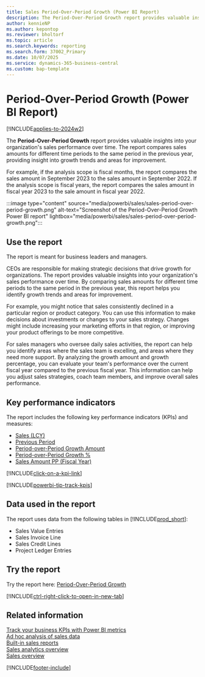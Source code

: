 ```yaml
---
title: Sales Period-Over-Period Growth (Power BI Report)
description: The Period-Over-Period Growth report provides valuable insights into your organization's sales performance over time.
author: kennieNP
ms.author: kepontop
ms.reviewer: bholtorf
ms.topic: article
ms.search.keywords: reporting
ms.search.form: 37002_Primary
ms.date: 10/07/2025
ms.service: dynamics-365-business-central
ms.custom: bap-template
---
```


# Period-Over-Period Growth (Power BI Report)

[!INCLUDE[applies-to-2024w2](includes/applies-to-2024w2.md)]

The **Period-Over-Period Growth** report provides valuable insights into your organization's sales performance over time. The report compares sales amounts for different time periods to the same period in the previous year, providing insight into growth trends and areas for improvement.

For example, if the analysis scope is fiscal months, the report compares the sales amount in September 2023 to the sales amount in September 2022. If the analysis scope is fiscal years, the report compares the sales amount in fiscal year 2023 to the sale amount in fiscal year 2022.

:::image type="content" source="media/powerbi/sales/sales-period-over-period-growth.png" alt-text="Screenshot of the Period-Over-Period Growth Power BI report" lightbox="media/powerbi/sales/sales-period-over-period-growth.png":::

## Use the report

The report is meant for business leaders and managers.

CEOs are responsible for making strategic decisions that drive growth for organizations. The report provides valuable insights into your organization's sales performance over time. By comparing sales amounts for different time periods to the same period in the previous year, this report helps you identify growth trends and areas for improvement.

For example, you might notice that sales consistently declined in a particular region or product category. You can use this information to make decisions about investments or changes to your sales strategy. Changes might include increasing your marketing efforts in that region, or improving your product offerings to be more competitive.

For sales managers who oversee daily sales activities, the report can help you identify areas where the sales team is excelling, and areas where they need more support. By analyzing the growth amount and growth percentage, you can evaluate your team's performance over the current fiscal year compared to the previous fiscal year. This information can help you adjust sales strategies, coach team members, and improve overall sales performance.

## Key performance indicators

The report includes the following key performance indicators (KPIs) and measures:

- [Sales (LCY)](sales-powerbi-sales-kpis.md#sales-lcy)
- [Previous Period](sales-powerbi-sales-kpis.md#sales-amount-pp-fiscal)
- [Period-over-Period Growth Amount](sales-powerbi-sales-kpis.md#sales-amount-pop-fiscal)
- [Period-over-Period Growth %](sales-powerbi-sales-kpis.md#sales-amount-pop--fiscal)
- [Sales Amount PP (Fiscal Year)](sales-powerbi-sales-kpis.md#sales-amount-pp-fiscal)

[!INCLUDE[click-on-a-kpi-link](includes/click-on-a-kpi-link.md)]

[!INCLUDE[powerbi-tip-track-kpis](includes/powerbi-tip-track-kpis.md)]

## Data used in the report

The report uses data from the following tables in [!INCLUDE[prod_short](includes/prod_short.md)]:

- Sales Value Entries
- Sales Invoice Line
- Sales Credit Lines
- Project Ledger Entries

## Try the report

Try the report here: [Period-Over-Period Growth](https://businesscentral.dynamics.com?page=37002)

[!INCLUDE[ctrl-right-click-to-open-in-new-tab](includes/ctrl-right-click-to-open-in-new-tab.md)]

## Related information

[Track your business KPIs with Power BI metrics](track-kpis-with-power-bi-metrics.md)  
[Ad hoc analysis of sales data](ad-hoc-analysis-sales.md)  
[Built-in sales reports](sales-reports.md)  
[Sales analytics overview](sales-analytics-overview.md)  
[Sales overview](sales-manage-sales.md)  

[!INCLUDE[footer-include](includes/footer-banner.md)]
